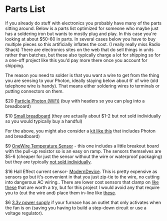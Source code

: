 # Parts List

If you already do stuff with electronics you probably have many of the parts sitting around.
Below is a parts list optimized for someone who maybe just has a soldering iron but wants to
mostly plug and play. In this case you're looking at about $50-60 in parts.
In several cases below you have to buy multiple pieces so this
artificially inflates the cost. (I really really miss Radio Shack) There are
electronics sites on the web that do sell things in units rather than batches, but these
also typically charge a lot for shipping so for a one-off project like this you'd
pay more there once you account for shipping.

The reason you need to solder is that you want a wire to get from the thing you are
sensing to your Photon, ideally staying below about 6' of wire (old telephone wire is handy).
That means either soldering wires to terminals or putting connectors on them.

$20 [Particle Photon (WiFi)](https://store.particle.io/collections/wifi/products/photon)
(buy with headers so you can plug into a breadboard)

$10 [Small breadboard](https://www.amazon.com/DEYUE-breadboard-Set-Prototype-Board/dp/B07LFD4LT6/ref=sr_1_3?dchild=1&keywords=small+breadboard&qid=1602615796&sr=8-3)
(they are actually about $1-2 but not sold individually so you would typically buy a handful)

For the above, you might also consider a [kit like this](https://www.verical.com/pd/particle-industries-----misc-kits-and-tools-photonkit-3439409) that includes Photon and breadboard)

$9 [OneWire Temperature Sensor](https://www.amazon.com/DS18B20-Temperature-Waterproof-Stainless-Raspberry/dp/B087JQ6MCP/ref=sr_1_3?dchild=1&keywords=ds18b20&qid=1602616146&sr=8-3) - this one includes a little breakout board with the pull-up resistor so is an easy on ramp.  The sensors themselves are $5-6 (cheaper for just the sensor without the wire or waterproof packaging) 
but they are typically [not sold individually](https://www.amazon.com/Gikfun-DS18B20-Temperature-Waterproof-EK1083x3/dp/B012C597T0/ref=sr_1_5?dchild=1&keywords=ds18b20&qid=1602363368&sr=8-5). 

$16 Hall Effect current sensor- [ModernDevice](https://moderndevice.com/product/current-sensor/).
This is pretty expensive as sensors go but it's convenient in that
you just zip-tie to the wire, no cutting into dangerous AC wiring..
There are lower cost sensors that clamp on [like these](https://www.amazon.com/SCT-013-000-Non-invasive-Current-Sensor-Transformer/dp/B07FZZZ62L/ref=sr_1_4?dchild=1&keywords=Current+Sensor&qid=1602619691&sr=8-4)
that are worth a try, but for this project I would avoid any that require you to
(cut the wire and) place them in-line like [these](https://www.amazon.com/Gikfun-Current-Sensor-Arduino-EK1181x2/dp/B00RBHOLUU/ref=sr_1_3?dchild=1&keywords=Current+Sensor&qid=1602619691&sr=8-3).

$6 [3.3v power supply](https://www.amazon.com/3-3V-Adapter-Power-5-5-2-1/dp/B07BGW2VXV/ref=sr_1_3?dchild=1&keywords=3.3v+power+supply&qid=1602616592&sr=8-3) if your furnace has an outlet that only activates when the fan is on (saving you having to build a step-down circuit or use a voltage regulator).


